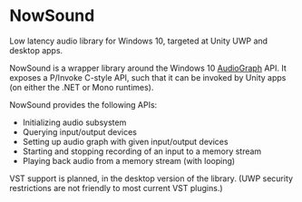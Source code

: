 # NowSound
Low latency audio library for Windows 10, targeted at Unity UWP and desktop apps.

NowSound is a wrapper library around the Windows 10 [AudioGraph](https://docs.microsoft.com/en-us/windows/uwp/audio-video-camera/audio-graphs)
API.  It exposes a P/Invoke C-style API, such that it can be invoked by Unity apps (on either
the .NET or Mono runtimes).

NowSound provides the following APIs:

- Initializing audio subsystem
- Querying input/output devices
- Setting up audio graph with given input/output devices
- Starting and stopping recording of an input to a memory stream
- Playing back audio from a memory stream (with looping)

VST support is planned, in the desktop version of the library.  (UWP security restrictions
are not friendly to most current VST plugins.) 
